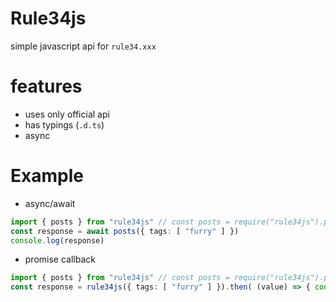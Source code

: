 # Rule34js

simple javascript api for `rule34.xxx`

# features

* uses only official api
* has typings (`.d.ts`)
* async

# Example

* async/await
```typescript
import { posts } from "rule34js" // const posts = require("rule34js").posts
const response = await posts({ tags: [ "furry" ] })
console.log(response)
```
* promise callback
```typescript
import { posts } from "rule34js" // const posts = require("rule34js").posts
const response = rule34js({ tags: [ "furry" ] }).then( (value) => { console.log( value ) } )
```
